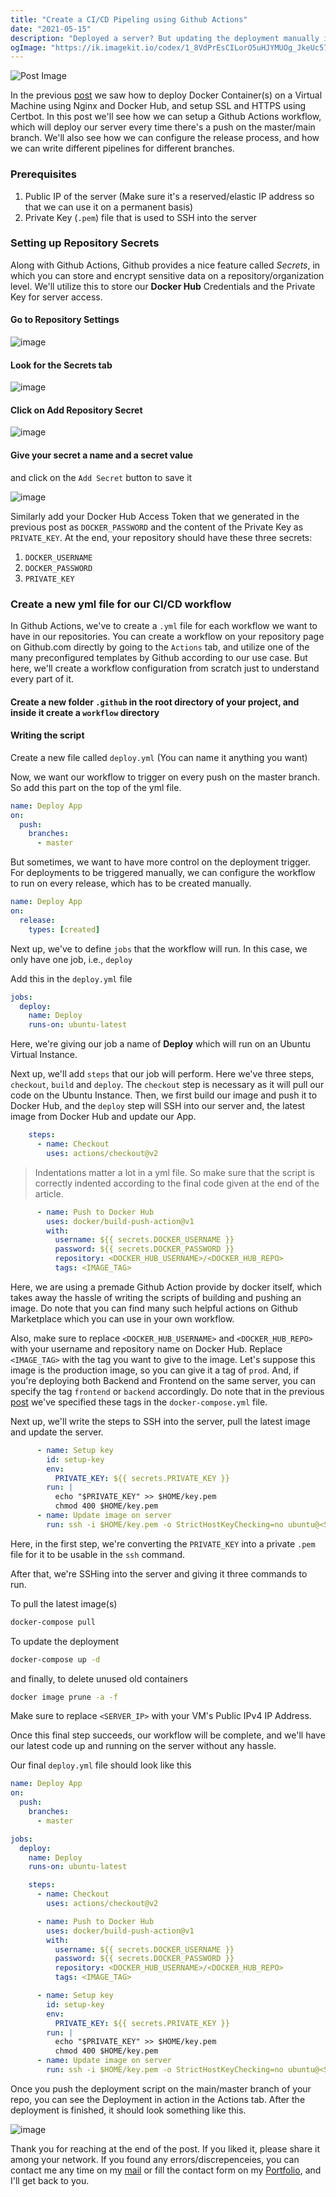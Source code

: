```yaml
---
title: "Create a CI/CD Pipeling using Github Actions"
date: "2021-05-15"
description: "Deployed a server? But updating the deployment manually is a pain, but also is managing complex CI/CD platforms like Jenkins of Spinnaker. Here we'll take a look at creating a simple CI/CD flow using Github Actions"
ogImage: "https://ik.imagekit.io/codex/1_8VdPrEsCILorO5uHJYMUOg_JkeUc57I2.png?tr=w-1200,h-630,fo-auto"
---
```


![Post Image](https://ik.imagekit.io/codex/1_8VdPrEsCILorO5uHJYMUOg_JkeUc57I2.png?tr=w-1200,h-630,fo-auto)

In the previous [post](/server-deployment-using-nginx-and-docker) we saw how to deploy Docker Container(s) on a Virtual Machine using Nginx and Docker Hub, and setup SSL and HTTPS using Certbot. In this post we'll see how we can setup a Github Actions workflow, which will deploy our server every time there's a push on the master/main branch. We'll also see how we can configure the release process, and how we can write different pipelines for different branches.

### Prerequisites

1. Public IP of the server (Make sure it's a reserved/elastic IP address so that we can use it on a permanent basis)
2. Private Key (`.pem`) file that is used to SSH into the server

### Setting up Repository Secrets

Along with Github Actions, Github provides a nice feature called *Secrets*, in which you can store and encrypt sensitive data on a repository/organization level. We'll utilize this to store our **Docker Hub** Credentials and the Private Key for server access.

#### Go to Repository Settings

![image](https://user-images.githubusercontent.com/54291836/118348443-ff097180-b567-11eb-82de-3104c312253c.png)

#### Look for the Secrets tab

![image](https://user-images.githubusercontent.com/54291836/118348456-1b0d1300-b568-11eb-9300-7fb9c9cbe3aa.png)

#### Click on Add Repository Secret

![image](https://user-images.githubusercontent.com/54291836/118348467-2bbd8900-b568-11eb-8d52-d70a5565fed0.png)

#### Give your secret a name and a secret value
and click on the `Add Secret` button to save it

![image](https://user-images.githubusercontent.com/54291836/118348513-78a15f80-b568-11eb-838f-997f47d61d92.png)

Similarly add your Docker Hub Access Token that we generated in the previous post as `DOCKER_PASSWORD` and the content of the Private Key as `PRIVATE_KEY`.
At the end, your repository should have these three secrets:
1. `DOCKER_USERNAME`
2. `DOCKER_PASSWORD`
3. `PRIVATE_KEY`

### Create a new yml file for our CI/CD workflow
In Github Actions, we've to create a `.yml` file for each workflow we want to have in our repositories. You can create a workflow on your repository page on Github.com directly by going to the `Actions` tab, and utilize one of the many preconfigured templates by Github according to our use case.
But here, we'll create a workflow configuration from scratch just to understand every part of it.

#### Create a new folder `.github` in the root directory of your project, and inside it create a `workflow` directory

#### Writing the script

Create a new file called `deploy.yml` (You can name it anything you want)

Now, we want our workflow to trigger on every push on the master branch. So add this part on the top of the yml file.

```yml
name: Deploy App
on:
  push:
    branches:
      - master
```

But sometimes, we want to have more control on the deployment trigger. For deployments to be triggered manually, we can configure the workflow to run on every release, which has to be created manually.

```yml
name: Deploy App
on:
  release:
    types: [created]
```

Next up, we've to define `jobs` that the workflow will run. In this case, we only have one job, i.e., `deploy`

Add this in the `deploy.yml` file

```yml
jobs:
  deploy:
    name: Deploy
    runs-on: ubuntu-latest
```

Here, we're giving our job a name of **Deploy** which will run on an Ubuntu Virtual Instance.

Next up, we'll add `steps` that our job will perform. Here we've three steps, `checkout`, `build` and `deploy`. The `checkout` step is necessary as it will pull our code on the Ubuntu Instance. Then, we first build our image and push it to Docker Hub, and the `deploy` step will SSH into our server and, the latest image from Docker Hub and update our App.

```yml
    steps:
      - name: Checkout
        uses: actions/checkout@v2
```
> Indentations matter a lot in a yml file. So make sure that the script is correctly indented according to the final code given at the end of the article.

```yml
      - name: Push to Docker Hub
        uses: docker/build-push-action@v1
        with:
          username: ${{ secrets.DOCKER_USERNAME }}
          password: ${{ secrets.DOCKER_PASSWORD }}
          repository: <DOCKER_HUB_USERNAME>/<DOCKER_HUB_REPO>
          tags: <IMAGE_TAG>
```

Here, we are using a premade Github Action provide by docker itself, which takes away the hassle of writing the scripts of building and pushing an image. Do note that you can find many such helpful actions on Github Marketplace which you can use in your own workflow.

Also, make sure to replace `<DOCKER_HUB_USERNAME>` and `<DOCKER_HUB_REPO>` with your username and repository name on Docker Hub. Replace `<IMAGE_TAG>` with the tag you want to give to the image. Let's suppose this image is the production image, so you can give it a tag of `prod`. And, if you're deploying both Backend and Frontend on the same server, you can specify the tag `frontend` or `backend` accordingly. Do note that in the previous [post](/server-deployment-using-nginx-and-docker) we've specified these tags in the `docker-compose.yml` file.

Next up, we'll write the steps to SSH into the server, pull the latest image and update the server.

```yml
      - name: Setup key
        id: setup-key
        env:
          PRIVATE_KEY: ${{ secrets.PRIVATE_KEY }}
        run: |
          echo "$PRIVATE_KEY" >> $HOME/key.pem
          chmod 400 $HOME/key.pem
      - name: Update image on server
        run: ssh -i $HOME/key.pem -o StrictHostKeyChecking=no ubuntu@<SERVER_IP> 'docker-compose pull && docker-compose up -d && docker image prune -a -f'
```

Here, in the first step, we're converting the `PRIVATE_KEY` into a private `.pem` file for it to be usable in the `ssh` command.

After that, we're SSHing into the server and giving it three commands to run.

To pull the latest image(s)
```bash
docker-compose pull
```

To update the deployment
```bash
docker-compose up -d
```

and finally, to delete unused old containers
```bash
docker image prune -a -f
```

Make sure to replace `<SERVER_IP>` with your VM's Public IPv4 IP Address.

Once this final step succeeds, our workflow will be complete, and we'll have our latest code up and running on the server without any hassle.

Our final `deploy.yml` file should look like this

```yml
name: Deploy App
on:
  push:
    branches:
      - master

jobs:
  deploy:
    name: Deploy
    runs-on: ubuntu-latest

    steps:
      - name: Checkout
        uses: actions/checkout@v2

      - name: Push to Docker Hub
        uses: docker/build-push-action@v1
        with:
          username: ${{ secrets.DOCKER_USERNAME }}
          password: ${{ secrets.DOCKER_PASSWORD }}
          repository: <DOCKER_HUB_USERNAME>/<DOCKER_HUB_REPO>
          tags: <IMAGE_TAG>

      - name: Setup key
        id: setup-key
        env:
          PRIVATE_KEY: ${{ secrets.PRIVATE_KEY }}
        run: |
          echo "$PRIVATE_KEY" >> $HOME/key.pem
          chmod 400 $HOME/key.pem
      - name: Update image on server
        run: ssh -i $HOME/key.pem -o StrictHostKeyChecking=no ubuntu@<SERVER_IP> 'docker-compose pull && docker-compose up -d && docker image prune -a -f'
```

Once you push the deployment script on the main/master branch of your repo, you can see the Deployment in action in the Actions tab. After the deployment is finished, it should look something like this.

![image](https://user-images.githubusercontent.com/54291836/118349472-81952f80-b56e-11eb-8f80-66e0163806a4.png)

Thank you for reaching at the end of the post. If you liked it, please share it among your network. If you found any errors/discrepenceies, you can contact me any time on my [mail](mailto:me@manishk.dev) or fill the contact form on my [Portfolio](https://manishk.dev), and I'll get back to you.

